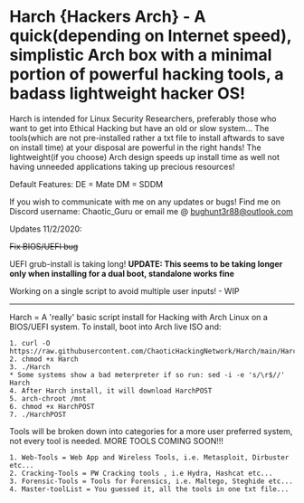 # Harch {Hackers Arch} - A quick(depending on Internet speed), simplistic Arch box with a minimal portion of powerful hacking tools, a badass lightweight hacker OS!

Harch is intended for Linux Security Researchers, preferably those who want to get into Ethical Hacking but have an old or slow system... The tools(which are not pre-installed rather a txt file to install aftwards to save on install time) at your disposal are powerful in the right hands! The lightweight(if you choose) Arch design speeds up install time as well not having unneeded applications taking up precious resources! 

Default Features:
  DE = Mate
  DM = SDDM 
  

If you wish to communicate with me on any updates or bugs! Find me on Discord username: Chaotic_Guru or email me @ bughunt3r88@outlook.com

Updates 11/2/2020:

~~Fix BIOS/UEFI bug~~

UEFI grub-install is taking long! **UPDATE: This seems to be taking longer only when installing for a dual boot, standalone works fine**

Working on a single script to avoid multiple user inputs! - WIP

_____________________________________________________________________________________________________________________________________________________________________________

Harch = A 'really' basic script install for Hacking with Arch Linux on a BIOS/UEFI system.
  To install, boot into Arch live ISO and:
  
  
    1. curl -O https://raw.githubusercontent.com/ChaoticHackingNetwork/Harch/main/Harch
    2. chmod +x Harch
    3. ./Harch
    * Some systems show a bad meterpreter if so run: sed -i -e 's/\r$//' Harch 
    4. After Harch install, it will download HarchPOST
    5. arch-chroot /mnt
    6. chmod +x HarchPOST
    7. ./HarchPOST

Tools will be broken down into categories for a more user preferred system, not every tool is needed. MORE TOOLS COMING SOON!!!

    1. Web-Tools = Web App and Wireless Tools, i.e. Metasploit, Dirbuster etc...
    2. Cracking-Tools = PW Cracking tools , i.e Hydra, Hashcat etc...
    3. Forensic-Tools = Tools for Forensics, i.e. Maltego, Steghide etc...
    4. Master-toolList = You guessed it, all the tools in one txt file...
    
    
  
